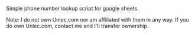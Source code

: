 Simple phone number lookup script for google sheets.

Note: I do not own Unlec.com nor am affiliated with them in any way. If you do own Unlec.com, contact me and I'll transfer ownership.
